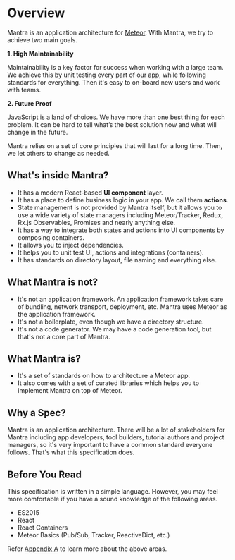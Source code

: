 # Overview

Mantra is an application architecture for [Meteor](https://www.meteor.com/). With Mantra, we try to achieve two main goals.

**1. High Maintainability**

Maintainability is a key factor for success when working with a large team. We achieve this by unit testing every part of our app, while following standards for everything. Then it's easy to on-board new users and work with teams.

**2. Future Proof**

JavaScript is a land of choices. We have more than one best thing for each problem. It can be hard to tell what’s the best solution now and what will change in the future.

Mantra relies on a set of core principles that will last for a long time. Then, we let others to change as needed.

## What's inside Mantra?

* It has a modern React-based **UI component** layer. 
* It has a place to define business logic in your app. We call them **actions**.
* State management is not provided by Mantra itself, but it allows you to use a wide variety of state managers including Meteor/Tracker, Redux, Rx.js Observables, Promises and nearly anything else.
* It has a way to integrate both states and actions into UI components by composing containers.
* It allows you to inject dependencies.
* It helps you to unit test UI, actions and integrations (containers).
* It has standards on directory layout, file naming and everything else. 

## What Mantra is not?

* It's not an application framework. An application framework takes care of bundling, network transport, deployment, etc. Mantra uses Meteor as the application framework.
* It's not a boilerplate, even though we have a directory structure. 
* It's not a code generator. We may have a code generation tool, but that's not a core part of Mantra.

## What Mantra is?

* It's a set of standards on how to architecture a Meteor app.
* It also comes with a set of curated libraries which helps you to implement Mantra on top of Meteor.

## Why a Spec?

Mantra is an application architecture. There will be a lot of stakeholders for Mantra including app developers, tool builders, tutorial authors and project managers, so it's very important to have a common standard everyone follows. That's what this specification does.

## Before You Read

This specification is written in a simple language. However, you may feel more comfortable if you have a sound knowledge of the following areas.

* ES2015
* React
* React Containers
* Meteor Basics (Pub/Sub, Tracker, ReactiveDict, etc.)

Refer [Appendix A](#sec-Appendix-A-Prerequisite) to learn more about the above areas.
